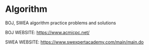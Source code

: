 # Algorithm
BOJ, SWEA algorithm practice problems and solutions


BOJ WEBSITE: https://www.acmicpc.net/

SWEA WEBSITE: https://www.swexpertacademy.com/main/main.do
